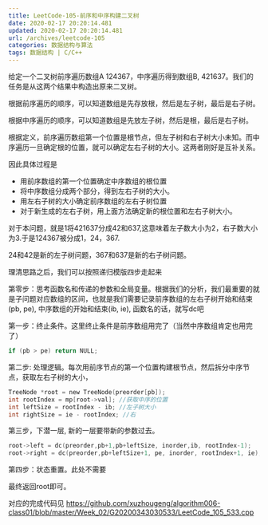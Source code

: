 ```yaml
---
title: LeetCode-105-前序和中序构建二叉树
date: 2020-02-17 20:20:14.481
updated: 2020-02-17 20:20:14.481
url: /archives/leetcode-105
categories: 数据结构与算法
tags: 数据结构 | C/C++
---
```



给定一个二叉树前序遍历数组A 124367，中序遍历得到数组B, 421637。我们的任务是从这两个结果中构造出原来二叉树。

根据前序遍历的顺序，可以知道数组是先存放根，然后是左子树，最后是右子树。

根据中序遍历的顺序，可以知道数组是先放左子树，然后是根，最后是右子树。

根据定义，前序遍历数组第一个位置是根节点，但左子树和右子树大小未知。而中序遍历一旦确定根的位置，就可以确定左右子树的大小。这两者刚好是互补关系。

因此具体过程是

- 用前序数组的第一个位置确定中序数组的根位置
- 将中序数组分成两个部分，得到左右子树的大小。
- 用左右子树的大小确定前序数组的左右子树位置
- 对于新生成的左右子树，用上面方法确定新的根位置和左右子树大小。

对于本问题，就是1将421637分成42和637,这意味着左子数大小为2，右子数大小为3.于是124367被分成1，24，367.

24和42是新的左子树问题，367和637是新的右子树问题。

理清思路之后，我们可以按照递归模版四步走起来

第零步：思考函数名和传递的参数和全局变量。根据我们的分析，我们最重要的就是子问题对应数组的区间，也就是我们需要记录前序数组的左右子树开始和结束(pb, pe), 中序数组的开始和结束(ib, ie), 函数名的话，就写dc吧

第一步：终止条件。这里终止条件是前序数组用完了（当然中序数组肯定也用完了）

```c
if (pb > pe) return NULL;
```

第二步:  处理逻辑。每次用前序节点的第一个位置构建根节点，然后拆分中序节点，获取左右子树的大小，

```c
TreeNode *root = new TreeNode(preorder[pb]);
int rootIndex = mp[root->val]; //获取中序的位置
int leftSize = rootIndex - ib; //左子树大小
int rightSize = ie - rootIndex; //右
```

第三步，下潜一层, 新的一层要带新的参数过去。

```c
root->left = dc(preorder,pb+1,pb+leftSize, inorder,ib, rootIndex-1);
root->right = dc(preorder,pb+leftSize+1, pe, inorder, rootIndex+1, ie);
```

第四步：状态重置。此处不需要

最终返回root即可。

对应的完成代码见 <https://github.com/xuzhougeng/algorithm006-class01/blob/master/Week_02/G20200343030533/LeetCode_105_533.cpp>